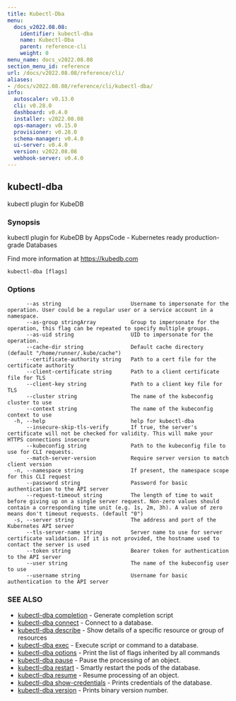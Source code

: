 ```yaml
---
title: Kubectl-Dba
menu:
  docs_v2022.08.08:
    identifier: kubectl-dba
    name: Kubectl-Dba
    parent: reference-cli
    weight: 0
menu_name: docs_v2022.08.08
section_menu_id: reference
url: /docs/v2022.08.08/reference/cli/
aliases:
- /docs/v2022.08.08/reference/cli/kubectl-dba/
info:
  autoscaler: v0.13.0
  cli: v0.28.0
  dashboard: v0.4.0
  installer: v2022.08.08
  ops-manager: v0.15.0
  provisioner: v0.28.0
  schema-manager: v0.4.0
  ui-server: v0.4.0
  version: v2022.08.08
  webhook-server: v0.4.0
---
```


## kubectl-dba

kubectl plugin for KubeDB

### Synopsis

kubectl plugin for KubeDB by AppsCode - Kubernetes ready production-grade Databases

 Find more information at https://kubedb.com

```
kubectl-dba [flags]
```

### Options

```
      --as string                      Username to impersonate for the operation. User could be a regular user or a service account in a namespace.
      --as-group stringArray           Group to impersonate for the operation, this flag can be repeated to specify multiple groups.
      --as-uid string                  UID to impersonate for the operation.
      --cache-dir string               Default cache directory (default "/home/runner/.kube/cache")
      --certificate-authority string   Path to a cert file for the certificate authority
      --client-certificate string      Path to a client certificate file for TLS
      --client-key string              Path to a client key file for TLS
      --cluster string                 The name of the kubeconfig cluster to use
      --context string                 The name of the kubeconfig context to use
  -h, --help                           help for kubectl-dba
      --insecure-skip-tls-verify       If true, the server's certificate will not be checked for validity. This will make your HTTPS connections insecure
      --kubeconfig string              Path to the kubeconfig file to use for CLI requests.
      --match-server-version           Require server version to match client version
  -n, --namespace string               If present, the namespace scope for this CLI request
      --password string                Password for basic authentication to the API server
      --request-timeout string         The length of time to wait before giving up on a single server request. Non-zero values should contain a corresponding time unit (e.g. 1s, 2m, 3h). A value of zero means don't timeout requests. (default "0")
  -s, --server string                  The address and port of the Kubernetes API server
      --tls-server-name string         Server name to use for server certificate validation. If it is not provided, the hostname used to contact the server is used
      --token string                   Bearer token for authentication to the API server
      --user string                    The name of the kubeconfig user to use
      --username string                Username for basic authentication to the API server
```

### SEE ALSO

* [kubectl-dba completion](/docs/v2022.08.08/reference/cli/kubectl-dba_completion)	 - Generate completion script
* [kubectl-dba connect](/docs/v2022.08.08/reference/cli/kubectl-dba_connect)	 - Connect to a database.
* [kubectl-dba describe](/docs/v2022.08.08/reference/cli/kubectl-dba_describe)	 - Show details of a specific resource or group of resources
* [kubectl-dba exec](/docs/v2022.08.08/reference/cli/kubectl-dba_exec)	 - Execute script or command to a database.
* [kubectl-dba options](/docs/v2022.08.08/reference/cli/kubectl-dba_options)	 - Print the list of flags inherited by all commands
* [kubectl-dba pause](/docs/v2022.08.08/reference/cli/kubectl-dba_pause)	 - Pause the processing of an object.
* [kubectl-dba restart](/docs/v2022.08.08/reference/cli/kubectl-dba_restart)	 - Smartly restart the pods of the database.
* [kubectl-dba resume](/docs/v2022.08.08/reference/cli/kubectl-dba_resume)	 - Resume processing of an object.
* [kubectl-dba show-credentials](/docs/v2022.08.08/reference/cli/kubectl-dba_show-credentials)	 - Prints credentials of the database.
* [kubectl-dba version](/docs/v2022.08.08/reference/cli/kubectl-dba_version)	 - Prints binary version number.

